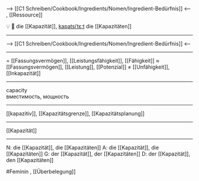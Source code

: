 --> [[C1 Schreiben/Cookbook/Ingredients/Nomen/Ingredient-Bedürfnis]] <--
, [[Ressource]]

💡 🔴 die [[Kapazität]], [kapatsiˈtɛːt](https://youglish.com/pronounce/Kapazität/german)
die [[Kapazitäten]]

---
--> [[C1 Schreiben/Cookbook/Ingredients/Nomen/Ingredient-Bedürfnis]] <--

---
= [[Fassungsvermögen]], [[Leistungsfähigkeit]], [[Fähigkeit]]
≈ [[Fassungsvermögen]], [[Leistung]], [[Potenzial]]
≠ [[Unfähigkeit]], [[Inkapazität]]

---
capacity  
вместимость, мощность

---
[[kapazitiv]], [[Kapazitätsgrenze]], [[Kapazitätsplanung]]

---
[[Kapazität]]


---
N: die [[Kapazität]], die [[Kapazitäten]]
A: die [[Kapazität]], die [[Kapazitäten]]
G: der [[Kapazität]], der [[Kapazitäten]]
D: der [[Kapazität]], den [[Kapazitäten]]


#Feminin , [[Überbelegung]]